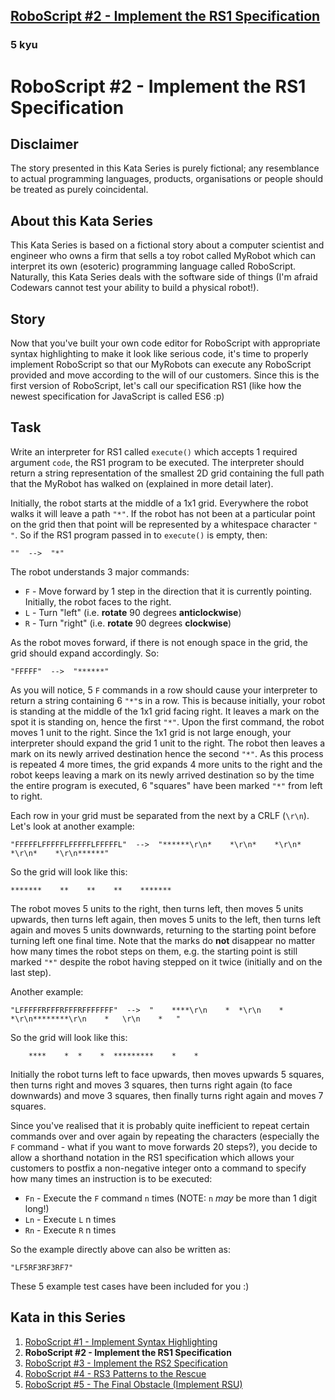 <h2><a href=https://www.codewars.com/kata/5870fa11aa0428da750000da/train/javascript target="_blank">RoboScript #2 - Implement the RS1 Specification</a></h2><h3>5 kyu</h3><h1 id="roboscript-2---implement-the-rs1-specification">RoboScript #2 - Implement the RS1 Specification</h1><h2 id="disclaimer">Disclaimer</h2><p>The story presented in this Kata Series is purely fictional; any resemblance to actual programming languages, products, organisations or people should be treated as purely coincidental.</p><h2 id="about-this-kata-series">About this Kata Series</h2><p>This Kata Series is based on a fictional story about a computer scientist and engineer who owns a firm that sells a toy robot called MyRobot which can interpret its own (esoteric) programming language called RoboScript.  Naturally, this Kata Series deals with the software side of things (I'm afraid Codewars cannot test your ability to build a physical robot!).</p><h2 id="story">Story</h2><p>Now that you've built your own code editor for RoboScript with appropriate syntax highlighting to make it look like serious code, it's time to properly implement RoboScript so that our MyRobots can execute any RoboScript provided and move according to the will of our customers.  Since this is the first version of RoboScript, let's call our specification RS1 (like how the newest specification for JavaScript is called ES6 :p)</p><h2 id="task">Task</h2><p>Write an interpreter for RS1 called <code>execute()</code> which accepts 1 required argument <code>code</code>, the RS1 program to be executed.  The interpreter should return a string representation of the smallest 2D grid containing the full path that the MyRobot has walked on (explained in more detail later).</p><p>Initially, the robot starts at the middle of a 1x1 grid.  Everywhere the robot walks it will leave a path <code>"*"</code>.  If the robot has not been at a particular point on the grid then that point will be represented by a whitespace character <code>" "</code>.  So if the RS1 program passed in to <code>execute()</code> is empty, then:</p><pre><code>""  --&gt;  "*"</code></pre><p>The robot understands 3 major commands:</p><ul><li><code>F</code> - Move forward by 1 step in the direction that it is currently pointing.  Initially, the robot faces to the right.</li><li><code>L</code> - Turn "left" (i.e. <strong>rotate</strong> 90 degrees <strong>anticlockwise</strong>)</li><li><code>R</code> - Turn "right" (i.e. <strong>rotate</strong> 90 degrees <strong>clockwise</strong>)</li></ul><p>As the robot moves forward, if there is not enough space in the grid, the grid should expand accordingly. So:</p><pre><code>"FFFFF"  --&gt;  "******"</code></pre><p>As you will notice, 5 <code>F</code> commands in a row should cause your interpreter to return a string containing 6 <code>"*"</code>s in a row.  This is because initially, your robot is standing at the middle of the 1x1 grid facing right.  It leaves a mark on the spot it is standing on, hence the first <code>"*"</code>.  Upon the first command, the robot moves 1 unit to the right.  Since the 1x1 grid is not large enough, your interpreter should expand the grid 1 unit to the right.  The robot then leaves a mark on its newly arrived destination hence the second <code>"*"</code>.  As this process is repeated 4 more times, the grid expands 4 more units to the right and the robot keeps leaving a mark on its newly arrived destination so by the time the entire program is executed, 6 "squares" have been marked <code>"*"</code> from left to right.</p><p>Each row in your grid must be separated from the next by a CRLF (<code>\r\n</code>).  Let's look at another example:</p><pre><code>"FFFFFLFFFFFLFFFFFLFFFFFL"  --&gt;  "******\r\n*    *\r\n*    *\r\n*    *\r\n*    *\r\n******"</code></pre><p>So the grid will look like this:</p><pre><code>*******    **    **    **    *******</code></pre><p>The robot moves 5 units to the right, then turns left, then moves 5 units upwards, then turns left again, then moves 5 units to the left, then turns left again and moves 5 units downwards, returning to the starting point before turning left one final time.  Note that the marks do <strong>not</strong> disappear no matter how many times the robot steps on them, e.g. the starting point is still marked <code>"*"</code> despite the robot having stepped on it twice (initially and on the last step).</p><p>Another example:</p><pre><code>"LFFFFFRFFFRFFFRFFFFFFF"  --&gt;  "    ****\r\n    *  *\r\n    *  *\r\n********\r\n    *   \r\n    *   "</code></pre><p>So the grid will look like this:</p><pre><code>    ****    *  *    *  *********    *    *</code></pre><p>Initially the robot turns left to face upwards, then moves upwards 5 squares, then turns right and moves 3 squares, then turns right again (to face downwards) and move 3 squares, then finally turns right again and moves 7 squares.</p><p>Since you've realised that it is probably quite inefficient to repeat certain commands over and over again by repeating the characters (especially the <code>F</code> command - what if you want to move forwards 20 steps?), you decide to allow a shorthand notation in the RS1 specification which allows your customers to postfix a non-negative integer onto a command to specify how many times an instruction is to be executed:</p><ul><li><code>Fn</code> - Execute the <code>F</code> command <code>n</code> times (NOTE: <code>n</code> <em>may</em> be more than 1 digit long!)</li><li><code>Ln</code> - Execute <code>L</code> n times</li><li><code>Rn</code> - Execute <code>R</code> n times</li></ul><p>So the example directly above can also be written as:</p><pre><code>"LF5RF3RF3RF7"</code></pre><p>These 5 example test cases have been included for you :)</p><h2 id="kata-in-this-series">Kata in this Series</h2><ol><li><a href="https://www.codewars.com/kata/roboscript-number-1-implement-syntax-highlighting" data-turbolinks="false" target="_blank">RoboScript #1 - Implement Syntax Highlighting</a></li><li><strong>RoboScript #2 - Implement the RS1 Specification</strong></li><li><a href="https://www.codewars.com/kata/58738d518ec3b4bf95000192" data-turbolinks="false" target="_blank">RoboScript #3 - Implement the RS2 Specification</a></li><li><a href="https://www.codewars.com/kata/594b898169c1d644f900002e" data-turbolinks="false" target="_blank">RoboScript #4 - RS3 Patterns to the Rescue</a></li><li><a href="https://www.codewars.com/kata/5a12755832b8b956a9000133" data-turbolinks="false" target="_blank">RoboScript #5 - The Final Obstacle (Implement RSU)</a></li></ol>